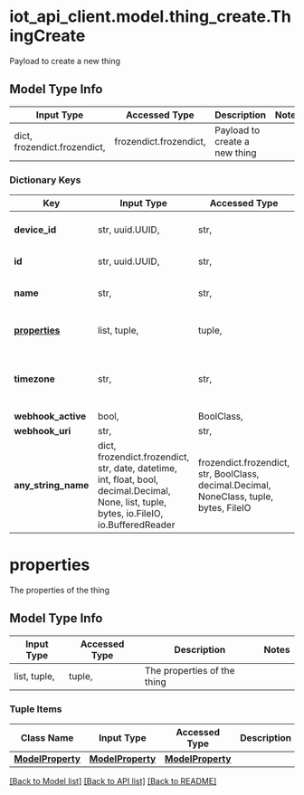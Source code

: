 # iot_api_client.model.thing_create.ThingCreate

Payload to create a new thing

## Model Type Info
Input Type | Accessed Type | Description | Notes
------------ | ------------- | ------------- | -------------
dict, frozendict.frozendict,  | frozendict.frozendict,  | Payload to create a new thing | 

### Dictionary Keys
Key | Input Type | Accessed Type | Description | Notes
------------ | ------------- | ------------- | ------------- | -------------
**device_id** | str, uuid.UUID,  | str,  | The arn of the associated device | [optional] value must be a uuid
**id** | str, uuid.UUID,  | str,  | The id of the thing | [optional] value must be a uuid
**name** | str,  | str,  | The friendly name of the thing | [optional] 
**[properties](#properties)** | list, tuple,  | tuple,  | The properties of the thing | [optional] 
**timezone** | str,  | str,  | A time zone name Check /v2/timezones for a list of valid names. | [optional] if omitted the server will use the default value of "America/New_York"
**webhook_active** | bool,  | BoolClass,  | Webhook uri | [optional] 
**webhook_uri** | str,  | str,  | Webhook uri | [optional] 
**any_string_name** | dict, frozendict.frozendict, str, date, datetime, int, float, bool, decimal.Decimal, None, list, tuple, bytes, io.FileIO, io.BufferedReader | frozendict.frozendict, str, BoolClass, decimal.Decimal, NoneClass, tuple, bytes, FileIO | any string name can be used but the value must be the correct type | [optional]

# properties

The properties of the thing

## Model Type Info
Input Type | Accessed Type | Description | Notes
------------ | ------------- | ------------- | -------------
list, tuple,  | tuple,  | The properties of the thing | 

### Tuple Items
Class Name | Input Type | Accessed Type | Description | Notes
------------- | ------------- | ------------- | ------------- | -------------
[**ModelProperty**](ModelProperty.md) | [**ModelProperty**](ModelProperty.md) | [**ModelProperty**](ModelProperty.md) |  | 

[[Back to Model list]](../../README.md#documentation-for-models) [[Back to API list]](../../README.md#documentation-for-api-endpoints) [[Back to README]](../../README.md)

